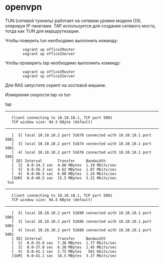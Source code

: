 # openvpn

 
TUN (сетевой туннель) работает на сетевом уровне модели OSI, оперируя IP пакетами. TAP используется для создания сетевого моста, тогда как TUN для маршрутизации.

Чтобы поверить tun необходимо выполнить команду:
        
            vagrant up office1Router
            vagrant up office1Server
            
            
   Чтобы проверить tap необходимо выполнить команду:
   
            vagrant up office2Router
            vagrant up office2Server

   Для RAS запустите скрипт на хостовой машине.


Измерения скорости tap vs tun

tap

------------------------------------------------------------
       Client connecting to 10.10.10.1, TCP port 5001
       TCP window size: 94.5 KByte (default)
------------------------------------------------------------
       [  5] local 10.10.10.2 port 51678 connected with 10.10.10.1 port 5001
       [  3] local 10.10.10.2 port 51674 connected with 10.10.10.1 port 5001
       [  4] local 10.10.10.2 port 51676 connected with 10.10.10.1 port 5001
       [ ID] Interval       Transfer     Bandwidth
       [  3]  0.0-34.3 sec  4.88 MBytes  1.19 Mbits/sec
       [  5]  0.0-36.3 sec  4.62 MBytes  1.07 Mbits/sec
       [  4]  0.0-40.5 sec  6.00 MBytes  1.24 Mbits/sec
       [SUM]  0.0-40.5 sec  15.5 MBytes  3.21 Mbits/sec
     tun

------------------------------------------------------------
       Client connecting to 10.10.10.1, TCP port 5001
       TCP window size: 94.5 KByte (default)
------------------------------------------------------------
       [  5] local 10.10.10.2 port 51690 connected with 10.10.10.1 port 5001
       [  3] local 10.10.10.2 port 51686 connected with 10.10.10.1 port 5001
       [  4] local 10.10.10.2 port 51688 connected with 10.10.10.1 port 5001
       [ ID] Interval       Transfer     Bandwidth
       [  5]  0.0-35.0 sec  7.38 MBytes  1.77 Mbits/sec
       [  3]  0.0-37.0 sec  6.38 MBytes  1.45 Mbits/sec
       [  4]  0.0-41.1 sec  2.75 MBytes   561 Kbits/sec
       [SUM]  0.0-41.1 sec  16.5 MBytes  3.37 Mbits/sec

